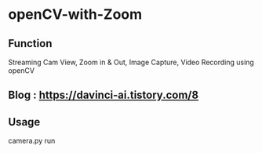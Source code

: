 # openCV-with-Zoom

## Function
Streaming Cam View, Zoom in & Out, Image Capture, Video Recording using openCV

## Blog : https://davinci-ai.tistory.com/8

## Usage
camera.py run
